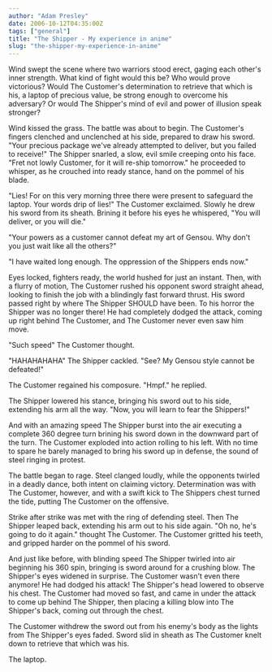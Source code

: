 ```yaml
---
author: "Adam Presley"
date: 2006-10-12T04:35:00Z
tags: ["general"]
title: "The Shipper - My experience in anime"
slug: "the-shipper-my-experience-in-anime"
---
```


Wind swept the scene where two warriors stood erect, gaging each other's
inner strength. What kind of fight would this be? Who would prove
victorious? Would The Customer's determination to retrieve that which is
his, a laptop of precious value, be strong enough to overcome his
adversary? Or would The Shipper's mind of evil and power of illusion
speak stronger?

Wind kissed the grass. The battle was about to begin. The Customer's
fingers clenched and unclenched at his side, prepared to draw his
sword.
"Your precious package we've already attempted to deliver, but you
failed to receive!" The Shipper snarled, a slow, evil smile creeping
onto his face. "Fret not lowly Customer, for it will re-ship tomorrow."
he proceeded to whisper, as he crouched into ready stance, hand on the
pommel of his blade.

"Lies! For on this very morning three there were present to safeguard
the laptop. Your words drip of lies!" The Customer exclaimed. Slowly he
drew his sword from its sheath. Brining it before his eyes he whispered,
"You will deliver, or you will die."

"Your powers as a customer cannot defeat my art of Gensou. Why don't you
just wait like all the others?"

"I have waited long enough. The oppression of the Shippers ends now."

Eyes locked, fighters ready, the world hushed for just an instant. Then,
with a flurry of motion, The Customer rushed his opponent sword straight
ahead, looking to finish the job with a blindingly fast forward thrust.
His sword passed right by where The Shipper SHOULD have been. To his
horror the Shipper was no longer there! He had completely dodged the
attack, coming up right behind The Customer, and The Customer never even
saw him move.

"Such speed" The Customer thought.

"HAHAHAHAHA" The Shipper cackled. "See? My Gensou style cannot be
defeated!"

The Customer regained his composure. "Hmpf." he replied.

The Shipper lowered his stance, bringing his sword out to his side,
extending his arm all the way. "Now, you will learn to fear the
Shippers!"

And with an amazing speed The Shipper burst into the air executing a
complete 360 degree turn brining his sword down in the downward part of
the turn. The Customer exploded into action rolling to his left. With no
time to spare he barely managed to bring his sword up in defense, the
sound of steel ringing in protest.

The battle began to rage. Steel clanged loudly, while the opponents
twirled in a deadly dance, both intent on claiming victory.
Determination was with The Customer, however, and with a swift kick to
The Shippers chest turned the tide, putting The Customer on the
offensive.

Strike after strike was met with the ring of defending steel. Then The
Shipper leaped back, extending his arm out to his side again. "Oh no, he's
going to do it again." thought The Customer. The Customer gritted his
teeth, and gripped harder on the pommel of his sword.

And just like before, with blinding speed The Shipper twirled into air
beginning his 360 spin, bringing is sword around for a crushing blow.
The Shipper's eyes widened in surprise. The Customer wasn't even there
anymore! He had dodged his attack! The Shipper's head lowered to observe
his chest. The Customer had moved so fast, and came in under the attack
to come up behind The Shipper, then placing a killing blow into The
Shipper's back, coming out through the chest.

The Customer withdrew the sword out from his enemy's body as the lights
from The Shipper's eyes faded. Sword slid in sheath as The Customer
knelt down to retrieve that which was his.

The laptop.
